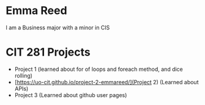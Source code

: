 # Emma Reed

I am a Business major with a minor in  CIS

# CIT 281 Projects
- Project 1 (learned about for of loops and foreach method, and dice rolling)
- [https://uo-cit.github.io/project-2-emmareed/](Project 2) (Learned about APIs)
- Project 3 (Learned about github user pages)
